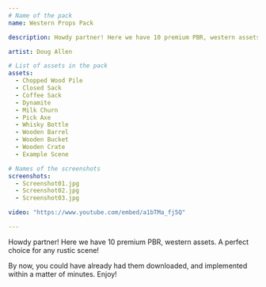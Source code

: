 ```yaml
---
# Name of the pack
name: Western Props Pack

description: Howdy partner! Here we have 10 premium PBR, western assets. A perfect choice for any rustic scene! By now, you could have already had them downloaded, and implemented within a matter of minutes. Enjoy!

artist: Doug Allen

# List of assets in the pack
assets:
  - Chopped Wood Pile
  - Closed Sack
  - Coffee Sack
  - Dynamite
  - Milk Churn
  - Pick Axe
  - Whisky Bottle
  - Wooden Barrel
  - Wooden Bucket
  - Wooden Crate
  - Example Scene

# Names of the screenshots
screenshots:
  - Screenshot01.jpg
  - Screenshot02.jpg
  - Screenshot03.jpg

video: "https://www.youtube.com/embed/a1bTMa_fj5Q"

---
```


Howdy partner! Here we have 10 premium PBR, western assets. A perfect choice for any rustic scene!

By now, you could have already had them downloaded, and implemented within a matter of minutes. Enjoy!